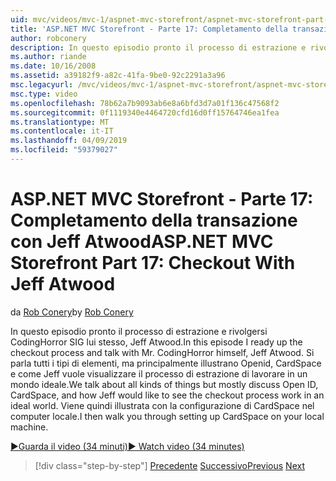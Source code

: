 ```yaml
---
uid: mvc/videos/mvc-1/aspnet-mvc-storefront/aspnet-mvc-storefront-part-17-checkout-with-jeff-atwood
title: 'ASP.NET MVC Storefront - Parte 17: Completamento della transazione con Jeff Atwood | Microsoft Docs'
author: robconery
description: In questo episodio pronto il processo di estrazione e rivolgersi CodingHorror SIG lui stesso, Jeff Atwood. Si parla tutti i tipi di operazioni ma principalmente discutere Ope...
ms.author: riande
ms.date: 10/16/2008
ms.assetid: a39182f9-a82c-41fa-9be0-92c2291a3a96
msc.legacyurl: /mvc/videos/mvc-1/aspnet-mvc-storefront/aspnet-mvc-storefront-part-17-checkout-with-jeff-atwood
msc.type: video
ms.openlocfilehash: 78b62a7b9093ab6e8a6bfd3d7a01f136c47568f2
ms.sourcegitcommit: 0f1119340e4464720cfd16d0ff15764746ea1fea
ms.translationtype: MT
ms.contentlocale: it-IT
ms.lasthandoff: 04/09/2019
ms.locfileid: "59379027"
---
```

# <a name="aspnet-mvc-storefront-part-17-checkout-with-jeff-atwood"></a><span data-ttu-id="3889d-104">ASP.NET MVC Storefront - Parte 17: Completamento della transazione con Jeff Atwood</span><span class="sxs-lookup"><span data-stu-id="3889d-104">ASP.NET MVC Storefront Part 17: Checkout With Jeff Atwood</span></span>

<span data-ttu-id="3889d-105">da [Rob Conery](https://github.com/robconery)</span><span class="sxs-lookup"><span data-stu-id="3889d-105">by [Rob Conery](https://github.com/robconery)</span></span>

<span data-ttu-id="3889d-106">In questo episodio pronto il processo di estrazione e rivolgersi CodingHorror SIG lui stesso, Jeff Atwood.</span><span class="sxs-lookup"><span data-stu-id="3889d-106">In this episode I ready up the checkout process and talk with Mr. CodingHorror himself, Jeff Atwood.</span></span> <span data-ttu-id="3889d-107">Si parla tutti i tipi di elementi, ma principalmente illustrano Openid, CardSpace e come Jeff vuole visualizzare il processo di estrazione di lavorare in un mondo ideale.</span><span class="sxs-lookup"><span data-stu-id="3889d-107">We talk about all kinds of things but mostly discuss Open ID, CardSpace, and how Jeff would like to see the checkout process work in an ideal world.</span></span> <span data-ttu-id="3889d-108">Viene quindi illustrata con la configurazione di CardSpace nel computer locale.</span><span class="sxs-lookup"><span data-stu-id="3889d-108">I then walk you through setting up CardSpace on your local machine.</span></span>

[<span data-ttu-id="3889d-109">&#9654;Guarda il video (34 minuti)</span><span class="sxs-lookup"><span data-stu-id="3889d-109">&#9654; Watch video (34 minutes)</span></span>](https://channel9.msdn.com/Blogs/ASP-NET-Site-Videos/aspnet-mvc-storefront-part-17-checkout-with-jeff-atwood)

> [!div class="step-by-step"]
> <span data-ttu-id="3889d-110">[Precedente](aspnet-mvc-storefront-part-16-membership-redo-with-openid.md)
> [Successivo](aspnet-mvc-storefront-part-18-creating-an-experience.md)</span><span class="sxs-lookup"><span data-stu-id="3889d-110">[Previous](aspnet-mvc-storefront-part-16-membership-redo-with-openid.md)
[Next](aspnet-mvc-storefront-part-18-creating-an-experience.md)</span></span>
